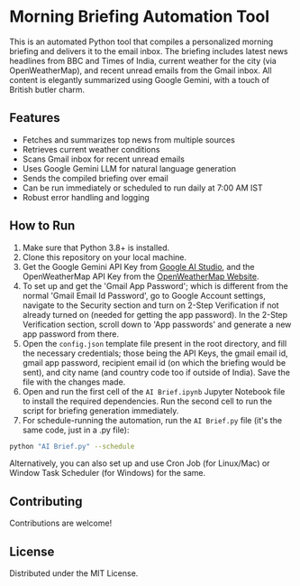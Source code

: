 # Morning Briefing Automation Tool

This is an automated Python tool that compiles a personalized morning briefing and delivers it to the email inbox. The briefing includes latest news headlines from BBC and Times of India, current weather for the city (via OpenWeatherMap), and recent unread emails from the Gmail inbox. All content is elegantly summarized using Google Gemini, with a touch of British butler charm.

## Features

- Fetches and summarizes top news from multiple sources
- Retrieves current weather conditions
- Scans Gmail inbox for recent unread emails
- Uses Google Gemini LLM for natural language generation
- Sends the compiled briefing over email
- Can be run immediately or scheduled to run daily at 7:00 AM IST
- Robust error handling and logging

## How to Run

1. Make sure that Python 3.8+ is installed.
2. Clone this repository on your local machine.
3. Get the Google Gemini API Key from [Google AI Studio](https://aistudio.google.com/app/apikey), and the OpenWeatherMap API Key from the [OpenWeatherMap Website](https://home.openweathermap.org/api_keys).
4. To set up and get the 'Gmail App Password'; which is different from the normal 'Gmail Email Id Password', go to Google Account settings, navigate to the Security section and turn on 2-Step Verification if not already turned on (needed for getting the app password). In the 2-Step Verification section, scroll down to 'App passwords' and generate a new app password from there.
5. Open the `config.json` template file present in the root directory, and fill the necessary credentials; those being the API Keys, the gmail email id, gmail app password, recipient email id (on which the briefing would be sent), and city name (and country code too if outside of India). Save the file with the changes made.
6. Open and run the first cell of the `AI Brief.ipynb` Jupyter Notebook file to install the required dependencies. Run the second cell to run the script for briefing generation immediately. 
7. For schedule-running the automation, run the `AI Brief.py` file (it's the same code, just in a .py file):
  ```bash
  python "AI Brief.py" --schedule
  ```
Alternatively, you can also set up and use Cron Job (for Linux/Mac) or Window Task Scheduler (for Windows) for the same.

## Contributing

Contributions are welcome!

## License

Distributed under the MIT License. 
